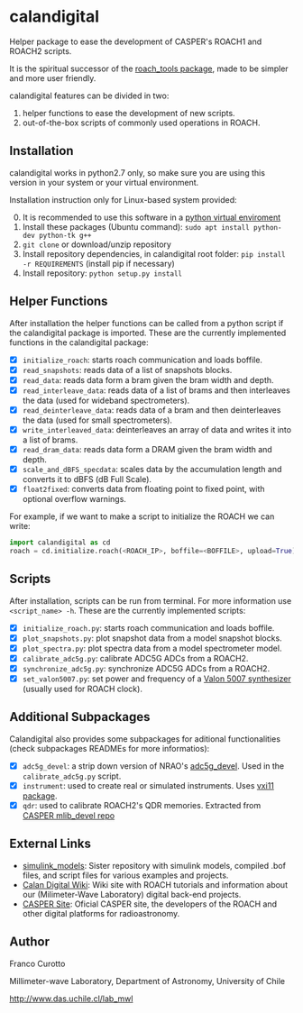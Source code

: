 # calandigital

Helper package to ease the development of CASPER's ROACH1 and ROACH2 scripts.

It is the spiritual successor of the [roach_tools package](https://github.com/FrancoCalan/roach_tools), made to be simpler and
more user friendly.

calandigital features can be divided in two: 

1. helper functions to ease the development of new scripts.
2. out-of-the-box scripts of commonly used operations in ROACH.

## Installation
calandigital works in python2.7 only, so make sure you are using this version in your system or your virtual environment.

Installation instruction only for Linux-based system provided:

0. It is recommended to use this software in a [python virtual enviroment](https://virtualenv.pypa.io/en/stable/)
1. Install these packages (Ubuntu command): `sudo apt install python-dev python-tk g++`
2. `git clone` or download/unzip repository
3. Install repository dependencies, in calandigital root folder: `pip install -r REQUIREMENTS` (install pip if necessary)
4. Install repository: `python setup.py install`

## Helper Functions
After installation the helper functions can be called from a python script if the calandigital package is imported. These are the currently implemented functions in the calandigital package:

- [x] `initialize_roach`: starts roach communication and loads boffile.
- [x] `read_snapshots`: reads data of a list of snapshots blocks.
- [x] `read_data`: reads data form a bram given the bram width and depth.
- [x] `read_interleave_data`: reads data of a list of brams and then interleaves the data (used for wideband spectrometers).
- [x] `read_deinterleave_data`: reads data of a bram and then deinterleaves the data (used for small spectrometers).
- [x] `write_interleaved_data`: deinterleaves an array of data and writes it into a list of brams.
- [x] `read_dram_data`: reads data form a DRAM given the bram width and depth.
- [x] `scale_and_dBFS_specdata`: scales data by the accumulation length and converts it to dBFS (dB Full Scale).
- [x] `float2fixed`: converts data from floating point to fixed point, with optional overflow warnings.

For example, if we want to make a script to initialize the ROACH we can write:
```python
import calandigital as cd
roach = cd.initialize.roach(<ROACH_IP>, boffile=<BOFFILE>, upload=True)
```
## Scripts
After installation, scripts can be run from terminal. For more information use `<script_name> -h`. These are the currently implemented scripts:

- [x] `initialize_roach.py`: starts roach communication and loads boffile.
- [x] `plot_snapshots.py`: plot snapshot data from a model snapshot blocks.
- [x] `plot_spectra.py`: plot spectra data from a model spectrometer model.
- [x] `calibrate_adc5g.py`: calibrate ADC5G ADCs from a ROACH2.
- [x] `synchronize_adc5g.py`: synchronize ADC5G ADCs from a ROACH2.
- [x] `set_valon5007.py`: set power and frequency of a [Valon 5007 synthesizer](http://valontechnology.com/5007/5007.htm) (usually used for ROACH clock).

## Additional Subpackages
Calandigital also provides some subpackages for aditional functionalities (check subpackages READMEs for more informatios):
- [x] `adc5g_devel`: a strip down version of NRAO's [adc5g_devel](https://github.com/nrao/adc5g_devel). Used in the `calibrate_adc5g.py` script.
- [x] `instrument`: used to create real or simulated instruments. Uses [vxi11 package](https://github.com/python-ivi/python-vxi11).
- [x] `qdr`: used to calibrate ROACH2's QDR memories. Extracted from [CASPER mlib_devel repo](https://github.com/casper-astro/mlib_devel/tree/roach2)

## External Links
* [simulink_models](https://github.com/FrancoCalan/simulink_models): Sister repository with simulink models, compiled .bof files, and script files for various examples and projects.
* [Calan Digital Wiki](https://sites.google.com/site/calandigital/): Wiki site with ROACH tutorials and information about our (Milimeter-Wave Laboratory) digital back-end projects.
* [CASPER Site](https://casper.berkeley.edu/): Oficial CASPER site, the developers of the ROACH and other digital platforms for radioastronomy.

## Author
Franco Curotto

Millimeter-wave Laboratory, Department of Astronomy, University of Chile

http://www.das.uchile.cl/lab_mwl
